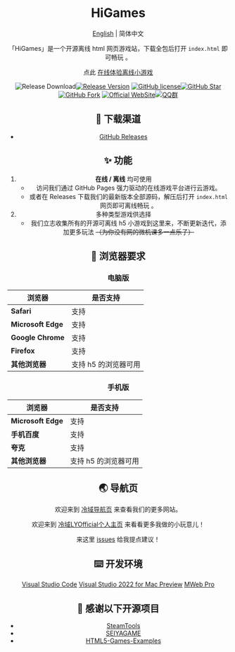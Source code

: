 <h1 align="center">HiGames</h1>

<div align="center">

[English](./README.en.md) | 简体中文

「HiGames」是一个开源离线 html 网页游戏站，下载全包后打开 `index.html` 即可畅玩 。

点此 [在线体验离线小游戏](http://games.coldregion.top/)

![Release Download](https://img.shields.io/github/downloads/LYOfficial/HiGames/total?style=flat-square)[![Release Version](https://img.shields.io/github/v/release/LYOfficial/HiGames?style=flat-square)](https://github.com/BeyondDimension/SteamTools/releases/latest)
[![GitHub license](https://img.shields.io/github/license/LYOfficial/HiGames?style=flat-square)](LICENSE)[![GitHub Star](https://img.shields.io/github/stars/LYOfficial/HiGames?style=flat-square)](https://github.com/BeyondDimension/SteamTools/stargazers)[![GitHub Fork](https://img.shields.io/github/forks/LYOfficial/HiGames?style=flat-square)](https://github.com/LYOfficial/HiGames/network/members)
[![Official WebSite](https://img.shields.io/badge/Website-ColdRegion-blue.svg?style=flat-square&color=61dafb)](http://www.coldregion.top)[![QQ群](https://img.shields.io/badge/QQ群-1061776004-blue.svg?style=flat-square&color=12b7f5)](https://qm.qq.com/cgi-bin/qm/qr?k=sbkWK05NU8FE7hBWanSOcJ6Ee7Huaiov&jump_from=webapi)

## 🚀 下载渠道
- [GitHub Releases](https://github.com/LYOfficial/HiGames/releases)

## ✨ 功能
1. **在线 / 离线** 均可使用
	- 访问我们通过 GitHub Pages 强力驱动的在线游戏平台进行云游戏。
	- 或者在 Releases 下载我们的最新版本全部源码，解压后打开 `index.html` 网页即可离线畅玩 。
2. 多种类型游戏供选择
	- 我们立志收集所有的开源可离线 h5 小游戏到这里来，不断更新迭代，添加更多玩法
	  ~~（为你没有网的微机课多一点乐子）~~

## 💽 浏览器要求

### 电脑版

|浏览器|是否支持|
|---|---|
|**Safari**|支持|
|**Microsoft Edge**|支持|
|**Google Chrome**|支持|
|**Firefox**|支持|
|**其他浏览器**|支持 h5 的浏览器可用|

### 手机版

|浏览器|是否支持|
|---|---|
|**Microsoft Edge**|支持|
|**手机百度**|支持|
|**夸克**|支持|
|**其他浏览器**|支持 h5 的浏览器可用|

 ## 🌏 导航页
欢迎来到 [冷域导航页](http://www.coldregion.top) 来查看我们的更多网站。

欢迎来到 [冷域LYOfficial个人主页](http://LY.coldregion.top) 
来看看更多我做的小玩意儿！

来这里 [issues](https://github.com/LYOfficial/HiGames/issues) 给我提点建议！

## ⌨️ 开发环境
[Visual Studio Code](https://code.visualstudio.com/)
[Visual Studio 2022 for Mac Preview](https://visualstudio.microsoft.com/zh-hans/vs/mac/)
[MWeb Pro](https://zh.mweb.im/)    


## 📄 感谢以下开源项目
* [SteamTools](https://github.com/BeyondDimension/SteamTools)
* [SEIYAGAME](https://xingye.me/game/index.php)
* [HTML5-Games-Examples](https://github.com/makzan/HTML5-Games-Examples)